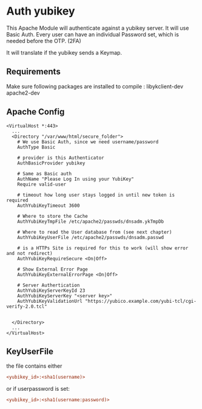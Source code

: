 # Auth yubikey

This Apache Module will authenticate against a yubikey server. It will use Basic Auth. Every user can have an individual
Password set, which is needed before the OTP. (2FA)

It will translate if the yubikey sends a Keymap.

## Requirements

Make sure following packages are installed to compile : libykclient-dev apache2-dev

## Apache Config

```apacheconf
<VirtualHost *:443>
  ...
  <Directory "/var/www/html/secure_folder">
    # We use Basic Auth, since we need username/password
    AuthType Basic
    
    # provider is this Authenticator
    AuthBasicProvider yubikey
    
    # Same as Basic auth
    AuthName "Please Log In using your YubiKey"
    Require valid-user
    
    # timeout how long user stays logged in until new token is required
    AuthYubiKeyTimeout 3600
    
    # Where to store the Cache
    AuthYubiKeyTmpFile /etc/apache2/passwds/dnsadm.ykTmpDb
    
    # Where to read the User database from (see next chapter)
    AuthYubiKeyUserFile /etc/apache2/passwds/dnsadm.passwd
    
    # is a HTTPs Site is required for this to work (will show error and not redirect)
    AuthYubiKeyRequireSecure <On|Off>
    
    # Show External Error Page
    AuthYubiKeyExternalErrorPage <On|Off>
    
    # Server Authertication
    AuthYubiKeyServerKeyId 23
    AuthYubiKeyServerKey "<server key>"
    AuthYubiKeyValidationUrl "https://yubico.example.com/yubi-tcl/cgi-verify-2.0.tcl"
    
    
  </Directory>
  ...
</VirtualHost>
```

## KeyUserFile

the file contains either

```ini
<yubikey_id>:<sha1(username)> 
```

or if userpassword is set:

```ini
<yubikey_id>:<sha1(username:password)> 
```

